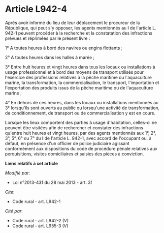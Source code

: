 # Article L942-4

Après avoir informé du lieu de leur déplacement le procureur de la République, qui peut s'y opposer, les agents mentionnés au
I de l'article L. 942-1 peuvent procéder à la recherche et la constatation des infractions prévues et réprimées par le
présent livre : 

1° A toutes heures à bord des navires ou engins flottants ; 

2° A toutes heures dans les halles à marée ; 

3° Entre huit heures et vingt heures dans tous les locaux ou installations à usage professionnel et à bord des moyens de
transport utilisés pour l'exercice des professions relatives à la pêche maritime ou l'aquaculture marine, la transformation,
la commercialisation, le transport, l'importation et l'exportation des produits issus de la pêche maritime ou de
l'aquaculture marine ; 

4° En dehors de ces heures, dans les locaux ou installations mentionnés au 3° lorsqu'ils sont ouverts au public ou lorsqu'une
activité de transformation, de conditionnement, de transport ou de commercialisation y est en cours. 

Lorsque les lieux comportent des parties à usage d'habitation, celles-ci ne peuvent être visitées afin de rechercher et
constater des infractions qu'entre huit heures et vingt heures, par des agents mentionnés aux 1°, 2°, 3°, 5°, 6° ou 7° du I
de l'article L. 942-1, avec accord de l'occupant ou, à défaut,           en présence d'un officier de police judiciaire
agissant conformément aux dispositions du code de procédure pénale relatives aux perquisitions, visites domiciliaires et
saisies des pièces à conviction.

**Liens relatifs à cet article**

_Modifié par_:

  - Loi n°2013-431 du 28 mai 2013 - art. 31

_Cite_:

  - Code rural - art. L942-1

_Cité par_:

  - Code rural - art. L942-2 (V)
  - Code rural - art. L955-3 (V)
